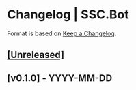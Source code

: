 # Changelog | SSC.Bot

Format is based on [Keep a Changelog](https://keepachangelog.com/en/1.0.0/).

## [[Unreleased]](https://github.com/esotericpig/ssc.bot/compare/v0.1.0...master)

## [v0.1.0] - YYYY-MM-DD
